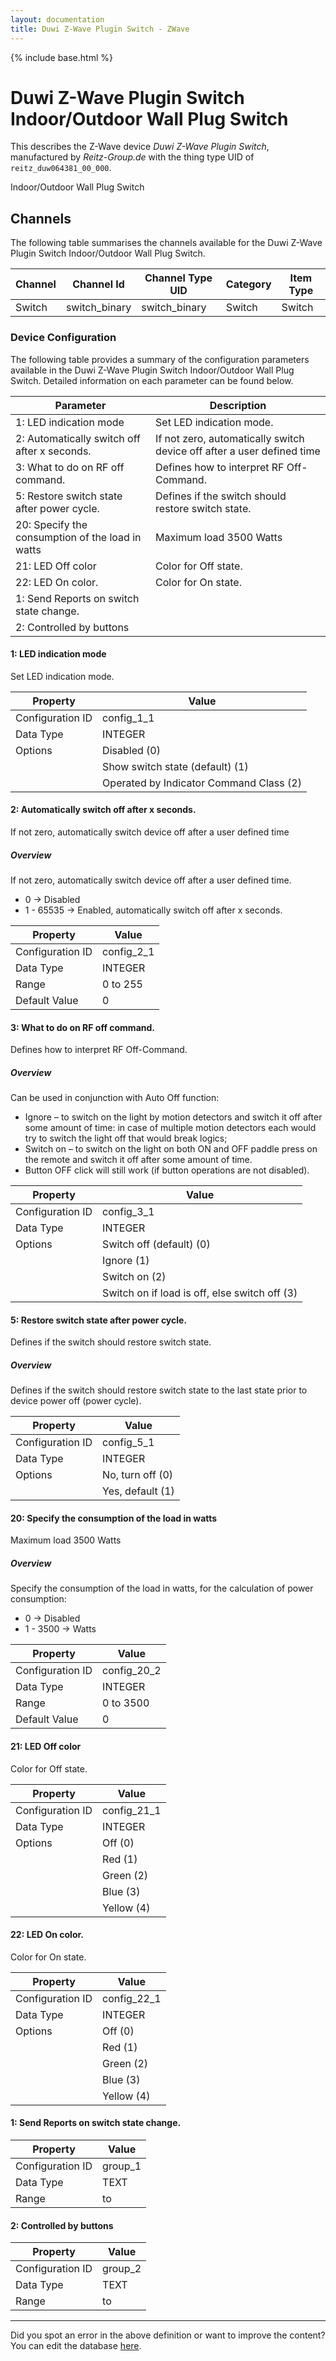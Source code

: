 ```yaml
---
layout: documentation
title: Duwi Z-Wave Plugin Switch - ZWave
---
```


{% include base.html %}

# Duwi Z-Wave Plugin Switch Indoor/Outdoor Wall Plug Switch

This describes the Z-Wave device *Duwi Z-Wave Plugin Switch*, manufactured by *Reitz-Group.de* with the thing type UID of ```reitz_duw064381_00_000```. 

Indoor/Outdoor Wall Plug Switch


## Channels
The following table summarises the channels available for the Duwi Z-Wave Plugin Switch Indoor/Outdoor Wall Plug Switch.

| Channel | Channel Id | Channel Type UID | Category | Item Type |
|---------|------------|------------------|----------|-----------|
| Switch | switch_binary | switch_binary | Switch | Switch |


### Device Configuration
The following table provides a summary of the configuration parameters available in the Duwi Z-Wave Plugin Switch Indoor/Outdoor Wall Plug Switch.
Detailed information on each parameter can be found below.

| Parameter   | Description |
|-------------|-------------|
| 1: LED indication mode | Set LED indication mode. |
| 2: Automatically switch off after x seconds. | If not zero, automatically switch device off after a user defined time |
| 3: What to do on RF off command. | Defines how to interpret RF Off-Command. |
| 5: Restore switch state after power cycle. | Defines if the switch should restore switch state. |
| 20: Specify the consumption of the load in watts | Maximum load 3500 Watts |
| 21: LED Off color | Color for Off state. |
| 22: LED On color. | Color for On state. |
| 1: Send Reports on switch state change. |  |
| 2: Controlled by buttons |  |


#### 1: LED indication mode

Set LED indication mode.


| Property         | Value    |
|------------------|----------|
| Configuration ID | config_1_1 |
| Data Type        | INTEGER || Default Value | 1 |
| Options | Disabled (0) |
|  | Show switch state (default) (1) |
|  | Operated by Indicator Command Class (2) |


#### 2: Automatically switch off after x seconds.

If not zero, automatically switch device off after a user defined time  


##### Overview 

If not zero, automatically switch device off after a user defined time.

 *  0 -> Disabled
 *  1 - 65535 -> Enabled, automatically switch off after x seconds.


| Property         | Value    |
|------------------|----------|
| Configuration ID | config_2_1 |
| Data Type        | INTEGER |
| Range | 0 to 255 |
| Default Value | 0 |


#### 3: What to do on RF off command.

Defines how to interpret RF Off-Command.  


##### Overview 

Can be used in conjunction with Auto Off function:

 *  Ignore – to switch on the light by motion detectors and switch it off after some amount of time: in case of multiple motion detectors each would try to switch the light off that would break logics;
 *  Switch on – to switch on the light on both ON and OFF paddle press on the remote and switch it off after some amount of time.
 *  Button OFF click will still work (if button operations are not disabled).


| Property         | Value    |
|------------------|----------|
| Configuration ID | config_3_1 |
| Data Type        | INTEGER || Default Value | 0 |
| Options | Switch off (default) (0) |
|  | Ignore (1) |
|  | Switch on (2) |
|  | Switch on if load is off, else switch off (3) |


#### 5: Restore switch state after power cycle.

Defines if the switch should restore switch state.  


##### Overview 

Defines if the switch should restore switch state to the last state prior to device power off (power cycle).


| Property         | Value    |
|------------------|----------|
| Configuration ID | config_5_1 |
| Data Type        | INTEGER || Default Value | 1 |
| Options | No, turn off (0) |
|  | Yes, default (1) |


#### 20: Specify the consumption of the load in watts

Maximum load 3500 Watts  


##### Overview 

Specify the consumption of the load in watts, for the calculation of power consumption:

 *  0 -> Disabled
 *  1 - 3500 -> Watts


| Property         | Value    |
|------------------|----------|
| Configuration ID | config_20_2 |
| Data Type        | INTEGER |
| Range | 0 to 3500 |
| Default Value | 0 |


#### 21: LED Off color

Color for Off state.


| Property         | Value    |
|------------------|----------|
| Configuration ID | config_21_1 |
| Data Type        | INTEGER || Default Value | 0 |
| Options | Off (0) |
|  | Red (1) |
|  | Green (2) |
|  | Blue (3) |
|  | Yellow (4) |


#### 22: LED On color.

Color for On state.


| Property         | Value    |
|------------------|----------|
| Configuration ID | config_22_1 |
| Data Type        | INTEGER || Default Value | 3 |
| Options | Off (0) |
|  | Red (1) |
|  | Green (2) |
|  | Blue (3) |
|  | Yellow (4) |


#### 1: Send Reports on switch state change.


| Property         | Value    |
|------------------|----------|
| Configuration ID | group_1 |
| Data Type        | TEXT |
| Range |  to  |


#### 2: Controlled by buttons


| Property         | Value    |
|------------------|----------|
| Configuration ID | group_2 |
| Data Type        | TEXT |
| Range |  to  |


---

Did you spot an error in the above definition or want to improve the content?
You can edit the database [here](http://www.cd-jackson.com/index.php/zwave/zwave-device-database/zwave-device-list/devicesummary/632).
